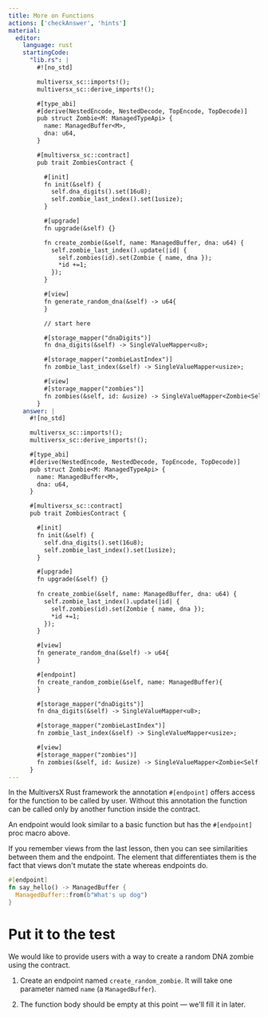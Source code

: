 ```yaml
---
title: More on Functions
actions: ['checkAnswer', 'hints']
material:
  editor:
    language: rust
    startingCode:
      "lib.rs": |
        #![no_std]

        multiversx_sc::imports!();
        multiversx_sc::derive_imports!();

        #[type_abi]
        #[derive(NestedEncode, NestedDecode, TopEncode, TopDecode)]
        pub struct Zombie<M: ManagedTypeApi> {
          name: ManagedBuffer<M>,
          dna: u64,
        }

        #[multiversx_sc::contract]
        pub trait ZombiesContract {

          #[init]
          fn init(&self) {
            self.dna_digits().set(16u8);
            self.zombie_last_index().set(1usize);
          }

          #[upgrade]
          fn upgrade(&self) {}

          fn create_zombie(&self, name: ManagedBuffer, dna: u64) {
            self.zombie_last_index().update(|id| {
              self.zombies(id).set(Zombie { name, dna });
              *id +=1;
            });
          }

          #[view]
          fn generate_random_dna(&self) -> u64{
          }

          // start here

          #[storage_mapper("dnaDigits")]
          fn dna_digits(&self) -> SingleValueMapper<u8>;

          #[storage_mapper("zombieLastIndex")]
          fn zombie_last_index(&self) -> SingleValueMapper<usize>;

          #[view]
          #[storage_mapper("zombies")]
          fn zombies(&self, id: &usize) -> SingleValueMapper<Zombie<Self::Api>>;
        }
    answer: |
      #![no_std]

      multiversx_sc::imports!();
      multiversx_sc::derive_imports!();

      #[type_abi]
      #[derive(NestedEncode, NestedDecode, TopEncode, TopDecode)]
      pub struct Zombie<M: ManagedTypeApi> {
        name: ManagedBuffer<M>,
        dna: u64,
      }

      #[multiversx_sc::contract]
      pub trait ZombiesContract {

        #[init]
        fn init(&self) {
          self.dna_digits().set(16u8);
          self.zombie_last_index().set(1usize);
        }

        #[upgrade]
        fn upgrade(&self) {}
        
        fn create_zombie(&self, name: ManagedBuffer, dna: u64) {
          self.zombie_last_index().update(|id| {
            self.zombies(id).set(Zombie { name, dna });
            *id +=1;
          });
        }

        #[view]
        fn generate_random_dna(&self) -> u64{
        }

        #[endpoint]
        fn create_random_zombie(&self, name: ManagedBuffer){
        }

        #[storage_mapper("dnaDigits")]
        fn dna_digits(&self) -> SingleValueMapper<u8>;

        #[storage_mapper("zombieLastIndex")]
        fn zombie_last_index(&self) -> SingleValueMapper<usize>;

        #[view]
        #[storage_mapper("zombies")]
        fn zombies(&self, id: &usize) -> SingleValueMapper<Zombie<Self::Api>>;
      }
---
```


In the MultiversX Rust framework the annotation `#[endpoint]` offers access for the function to be called by user. Without this annotation the function can be called only by another function inside the contract.

An endpoint would look similar to a basic function but has the `#[endpoint]` proc macro above.

If you remember views from the last lesson, then you can see similarities between them and the endpoint. The element that differentiates them is the fact that views don't mutate the state whereas endpoints do.

```rust
#[endpoint]
fn say_hello() -> ManagedBuffer {
  ManagedBuffer::from(b"What's up dog")
}
```

# Put it to the test

We would like to provide users with a way to create a random DNA zombie using the contract.

1. Create an endpoint named `create_random_zombie`. It will take one parameter named `name` (a `ManagedBuffer`).

2. The function body should be empty at this point — we'll fill it in later.
